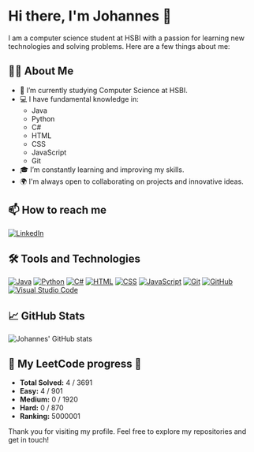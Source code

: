 # Hi there, I'm Johannes 👋

I am a computer science student at HSBI with a passion for learning new technologies and solving problems. Here are a few things about me:

## 🧑‍💻 About Me

- 🌱 I’m currently studying Computer Science at HSBI.
- 💻 I have fundamental knowledge in:
  - Java
  - Python
  - C#
  - HTML
  - CSS
  - JavaScript
  - Git
- 🎓 I’m constantly learning and improving my skills.
- 🌍 I'm always open to collaborating on projects and innovative ideas.

## 📫 How to reach me
[![LinkedIn](https://img.shields.io/badge/LinkedIn-0077B5?style=for-the-badge&logo=linkedin&logoColor=white)](https://www.linkedin.com/in/johannes-pries-a5998432b/)

## 🛠️ Tools and Technologies
[![Java](https://img.shields.io/badge/Java-f58312?style=for-the-badge&logo=java&logoColor=white)]()
[![Python](https://img.shields.io/badge/Python-4081b3?style=for-the-badge&logo=Python&logoColor=white)]()
[![C#](https://img.shields.io/badge/C%23-239120?style=for-the-badge&logo=c-sharp&logoColor=white)]()
[![HTML](https://img.shields.io/badge/HTML5-E34F26?style=for-the-badge&logo=html5&logoColor=white)]()
[![CSS](https://img.shields.io/badge/CSS3-1572B6?style=for-the-badge&logo=css3&logoColor=white)]()
[![JavaScript](https://img.shields.io/badge/JavaScript-F7DF1E?style=for-the-badge&logo=javascript&logoColor=black)]()
[![Git](https://img.shields.io/badge/Git-F05032?style=for-the-badge&logo=git&logoColor=white)]()
[![GitHub](https://img.shields.io/badge/GitHub-181717?style=for-the-badge&logo=github&logoColor=white)]()
[![Visual Studio Code](https://img.shields.io/badge/Visual_Studio_Code-0078D4?style=for-the-badge&logo=visual-studio-code&logoColor=white)]()

## 📈 GitHub Stats
![Johannes' GitHub stats](https://github-readme-stats.vercel.app/api?username=Johannes-pries&show_icons=true&theme=radical)





















































































































































































































<!-- LEETCODE-STATS-START -->
## 🚀 My LeetCode progress 🚀

- **Total Solved:** 4 / 3691
- **Easy:** 4 / 901
- **Medium:** 0 / 1920
- **Hard:** 0 / 870
- **Ranking:** 5000001

<!-- LEETCODE-STATS-END -->





















































































































































































































Thank you for visiting my profile. Feel free to explore my repositories and get in touch!
